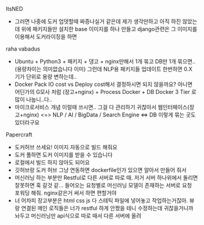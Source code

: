 ItsNED 

* 그러면 나중에 도커 업뎃할때 짜증나실거 같은데 제가 생각만하고 아직 하진 않았는데 위에 패키지들만 설치한 base 이미지를 하나 만들고 django관련은 그 이미지를 이용해서 도커라이징을 하면

raha vabadus

* Ubuntu + Python3 + 패키지 + 댕고 + nginx만해서 1개 묶고 DB만 1개 묶으면.. (용량차이는 의미없습니다 이미) 그런데 NLP용 패키지들 업데이트 한번하면 0.X 기가 단위로 용량 변하는데.. 
* Docker Pack IO cost vs Deploy cost해서 결정하시면 되지 않을까요? 아니면 어딘가의 G모사 처럼 (장고+nginx) + Process Docker + DB Docker 3 Tier 로 많이 나눕니..다..
* 마이크로서비스 개념 이럴때 쓰시면.. 그걸 다 관리하기 귀찮아서 웹인터페이스(장고+nginx) <=> NLP / AI / BigData / Search Engine <=> DB 이렇게 묶는 곳도 있더라구요

Papercraft

- 도커허브 쓰세요! 이미지 자동으로 빌드 해줘요
- 도커 풀하면 도커 이미지를 받을 수 있습니다
- 로컬에서 빌드 하지 않아도 되어요
- 깃허브랑 도커 허브 그냥 연동하면 dockerfile인가 있으면 알아서 만들어 줘서 
- 머신러닝 하는 부분만 Restful로 다른 서버로 따로 때. 저거 서버 하나위에서 돌리면 잘못하면 훅 갈것 같... 들어오는 요청별로 머신러닝 모델이 존재하는 서버로 요청 포워딩 해줘. nginx같은거 써서 하면 편할거야
- 너 어차피 장고부분은 html css js 다 스테틱 파일에 넣어놓고 작업하는거잖아. 뷰랑 연결된 메인 로직들은 너가 restful 하게 안짰을 테니 수정하는데 귀찮을거니까 놔두고 머신러닝만 api식으로 따로 때서 다른 서버에 올려